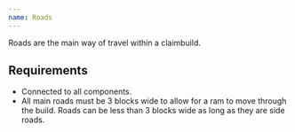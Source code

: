 ```yaml
---
name: Roads
---
```


Roads are the main way of travel within a claimbuild.

## Requirements
- Connected to all components.
- All main roads must be 3 blocks wide to allow for a ram to move through the build. Roads can be less than 3 blocks wide as long as they are side roads.
